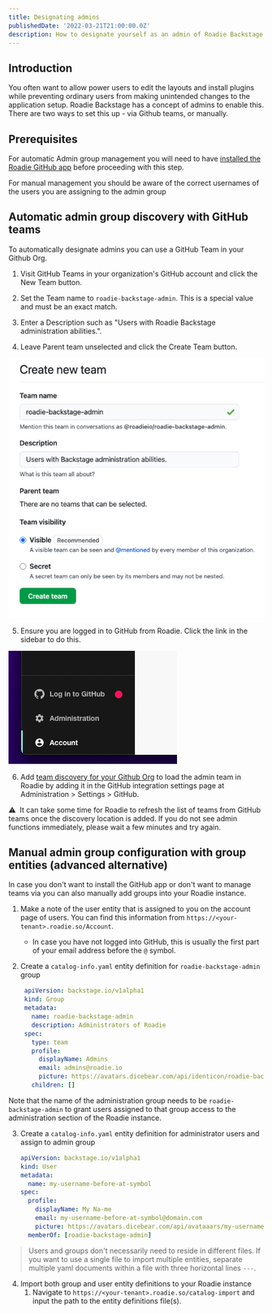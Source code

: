 ```yaml
---
title: Designating admins
publishedDate: '2022-03-21T21:00:00.0Z'
description: How to designate yourself as an admin of Roadie Backstage.
---
```


## Introduction

You often want to allow power users to edit the layouts and install plugins while preventing
ordinary users from making unintended changes to the application setup. Roadie Backstage has a
concept of admins to enable this. There are two ways to set this up - via Github teams, or manually.

## Prerequisites

For automatic Admin group management you will need to have [installed the Roadie GitHub app](/docs/getting-started/install-github-app/) before proceeding with this step.

For manual management you should be aware of the correct usernames of the users you are assigning to the admin group


## Automatic admin group discovery with GitHub teams

To automatically designate admins you can use a GitHub Team in your Github Org.

1. Visit GitHub Teams in your organization's GitHub account and click the New Team button.

2. Set the Team name to `roadie-backstage-admin`. This is a special value and must be an exact match.

3. Enter a Description such as "Users with Roadie Backstage administration abilities.".

4. Leave Parent team unselected and click the Create Team button.

![Form for creating a team on GitHub](./github-create-team-form.png)

5. Ensure you are logged in to GitHub from Roadie. Click the link in the sidebar to do this.

![A link that says "Log in to GitHub"](./sidebar-log-into-github.png)

6. Add [team discovery for your Github Org](/docs/details/location-management/#github-autodiscovery-and-organization-autodiscovery) to load the admin team in Roadie by adding it in the GitHub integration settings page at Administration > Settings > GitHub.

⚠️  &nbsp;It can take some time for Roadie to refresh the list of teams from GitHub teams once the discovery location is added. If you do not see admin functions immediately, please wait a few minutes and try again.


## Manual admin group configuration with group entities (advanced alternative)

In case you don't want to install the GitHub app or don't want to manage teams via you can also manually add groups into your Roadie instance.

1. Make a note of the user entity that is assigned to you on the account page of users. You can find this information from `https://<your-tenant>.roadie.so/Account`.
   * In case you have not logged into GitHub, this is usually the first part of your email address before the `@` symbol.

2. Create a `catalog-info.yaml` entity definition for `roadie-backstage-admin` group
   ```yaml 
    apiVersion: backstage.io/v1alpha1
    kind: Group
    metadata:
      name: roadie-backstage-admin
      description: Administrators of Roadie
    spec:
      type: team
      profile:
        displayName: Admins
        email: admins@roadie.io
        picture: https://avatars.dicebear.com/api/identicon/roadie-backstage-admin.svg
      children: []
    ```
Note that the name of the administration group needs to be `roadie-backstage-admin` to grant users assigned to that group access to the administration section of the Roadie instance.



3. Create a `catalog-info.yaml` entity definition for administrator users and assign to admin group
    ```yaml
    apiVersion: backstage.io/v1alpha1
    kind: User
    metadata:
      name: my-username-before-at-symbol
    spec:
      profile:
        displayName: My Na-me
        email: my-username-before-at-symbol@domain.com
        picture: https://avatars.dicebear.com/api/avataaars/my-username-before-at-symbol.svg
      memberOf: [roadie-backstage-admin]
    ```

> Users and groups don't necessarily need to reside in different files. If you want to use a single file to import multiple entities, separate multiple yaml documents within a file with three horizontal lines `---`.

4. Import both group and user entity definitions to your Roadie instance
   1. Navigate to `https://<your-tenant>.roadie.so/catalog-import` and input the path to the entity definitions file(s).
